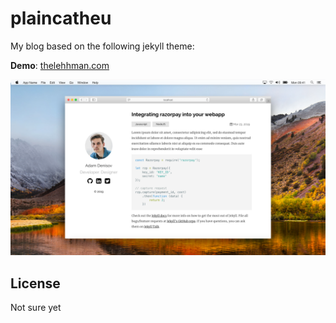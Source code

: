 # plaincatheu

My blog based on the following jekyll theme:

**Demo**: [thelehhman.com](https://thelehhman.com)

![plainwhite theme preview](/screenshot.png)

## License
Not sure yet
